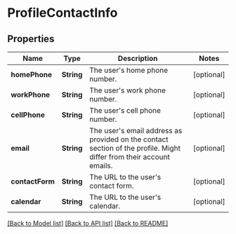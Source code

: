 # ProfileContactInfo

## Properties
Name | Type | Description | Notes
------------ | ------------- | ------------- | -------------
**homePhone** | **String** | The user&#39;s home phone number. | [optional] 
**workPhone** | **String** | The user&#39;s work phone number. | [optional] 
**cellPhone** | **String** | The user&#39;s cell phone number. | [optional] 
**email** | **String** | The user&#39;s email address as provided on the contact section of the profile. Might differ from their account emails. | [optional] 
**contactForm** | **String** | The URL to the user&#39;s contact form. | [optional] 
**calendar** | **String** | The URL to the user&#39;s calendar. | [optional] 

[[Back to Model list]](../README.md#documentation-for-models) [[Back to API list]](../README.md#documentation-for-api-endpoints) [[Back to README]](../README.md)


